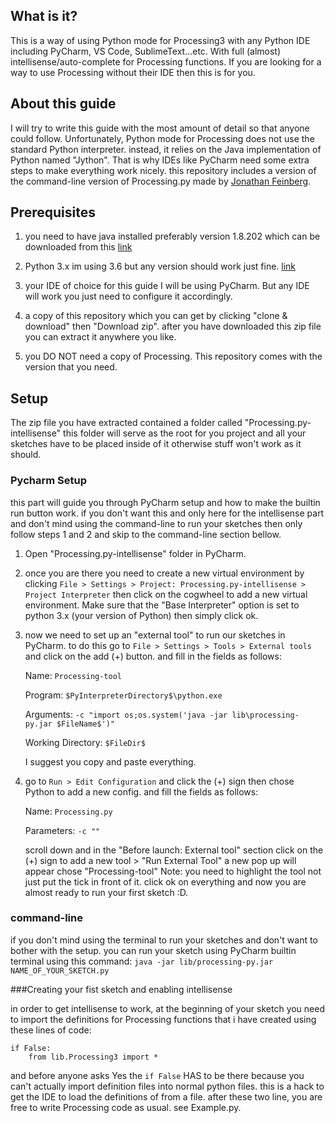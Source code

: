## What is it?

This is a way of using Python mode for Processing3 with any Python IDE including PyCharm, VS Code, SublimeText...etc.
With full (almost) intellisense/auto-complete for Processing functions. If you are looking for a way to use Processing 
without their IDE then this is for you.

## About this guide
I will try to write this guide with the most amount of detail so that anyone could follow. Unfortunately, Python mode for 
Processing does not use the standard Python interpreter. instead, it relies on the Java implementation of Python named "Jython".
 That is why IDEs like PyCharm need some extra steps to make everything work nicely. this repository includes a version of 
 the command-line version of Processing.py made by [Jonathan Feinberg](https://github.com/jdf/processing.py).

## Prerequisites
1. you need to have java installed preferably version 1.8.202 which can be downloaded from this 
[link](https://www.oracle.com/java/technologies/javase/javase8-archive-downloads.html)

2. Python 3.x im using 3.6 but any version should work just fine. [link](https://www.python.org/downloads/) 

3. your IDE of choice for this guide I will be using PyCharm. But any IDE will work you just need to configure it accordingly.

4. a copy of this repository which you can get by clicking "clone & download" then "Download zip". after you have 
downloaded this zip file you can extract it anywhere you like.

5. you DO NOT need a copy of Processing. This repository comes with the version that you need.

## Setup
The zip file you have extracted contained a folder called "Processing.py-intellisense" this folder will serve as the root for you 
project and all your sketches have to be placed inside of it otherwise stuff won't work as it should.

### Pycharm Setup
this part will guide you through PyCharm setup and how to make the builtin run button work. if you don't want this and only 
here for the intellisense part and don't mind using the command-line to run your sketches then only follow steps 1 and 2 and skip to the command-line section bellow. 

1. Open "Processing.py-intellisense" folder in PyCharm.

2. once you are there you need to create a new virtual environment by clicking `File > Settings > Project: Processing.py-intellisense > Project Interpreter` 
then click on the cogwheel to add a new virtual environment. Make sure that the "Base Interpreter" option is set to python 3.x (your version of Python) then simply click ok.

3. now we need to set up an "external tool" to run our sketches in PyCharm. to do this go to `File > Settings > Tools > External tools` 
and click on the add (+) button. and fill in the fields as follows:

    Name: `Processing-tool`
    
    Program: `$PyInterpreterDirectory$\python.exe`
    
    Arguments: `-c "import os;os.system('java -jar lib\processing-py.jar $FileName$')"`
    
    Working Directory: `$FileDir$`
    
    I suggest you copy and paste everything.

4. go to `Run > Edit Configuration` and click the (+) sign then chose Python to add a new config. and fill the fields as follows:
    
    Name: `Processing.py`
    
    Parameters: `-c ""`
    
    scroll down and in the "Before launch: External tool" section click on the (+) sign to add a new tool > "Run External 
    Tool" a new pop up will appear chose "Processing-tool" Note: you need to highlight the tool not just put the tick in front 
    of it. click ok on everything and now you are almost ready to run your first sketch :D.
    
### command-line
if you don't mind using the terminal to run your sketches and don't want to bother with the setup. you can run your sketch 
using PyCharm builtin terminal using this command: `java -jar lib/processing-py.jar NAME_OF_YOUR_SKETCH.py`

###Creating your fist sketch and enabling intellisense

in order to get intellisense to work, at the beginning of your sketch you need to import the definitions for Processing functions that i have created using these lines of code:
```
if False:
    from lib.Processing3 import *
```
and before anyone asks Yes the `if False` HAS to be there because you can't actually import definition files into normal python files. this is a hack to get the IDE to load the definitions of from a file.
after these two line, you are free to write Processing code as usual. see Example.py.


    
    


 